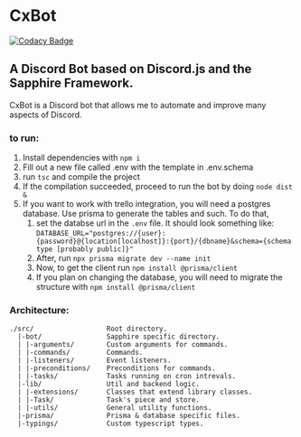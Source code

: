 # CxBot

[![Codacy Badge](https://api.codacy.com/project/badge/Grade/ae9fadb699b24688a4cdfaa2c2c4804f)](https://app.codacy.com/gh/Neragin/cx-bot?utm_source=github.com&utm_medium=referral&utm_content=Neragin/cx-bot&utm_campaign=Badge_Grade_Settings)

## A Discord Bot based on Discord.js and the Sapphire Framework.

CxBot is a Discord bot that allows me to automate and improve many aspects of
Discord.

### to run:

1. Install dependencies with `npm i`
2. Fill out a new file called .env with the template in .env.schema
3. run `tsc` and compile the project
4. If the compilation succeeded, proceed to run the bot by doing `node dist &`
5. If you want to work with trello integration, you will need a postgres
   database. Use prisma to generate the tables and such. To do that,
   1. set the databse url in the `.env` file. It should look something
      like: `DATABASE_URL="postgres://{user}:{password}@{location[localhost]}:{port}/{dbname}&schema={schema type [probably public]}"`
   2. After, run `npx prisma migrate dev --name init`
   3. Now, to get the client run `npm install @prisma/client`
   4. If you plan on changing the database, you will need to migrate the
      structure with `npm install @prisma/client`

### Architecture:

```text
./src/                  Root directory.
  |-bot/                Sapphire specific directory.
  | |-arguments/        Custom arguments for commands.
  | |-commands/         Commands.
  | |-listeners/        Event listeners.
  | |-preconditions/    Preconditions for commands.
  | |-tasks/            Tasks running on cron intrevals.
  |-lib/                Util and backend logic.
  | |-extensions/       Classes that extend library classes.
  | |-Task/             Task's piece and store.
  | |-utils/            General utility functions.
  |-prisma/             Prisma & database specific files.
  |-typings/            Custom typescript types.
```
